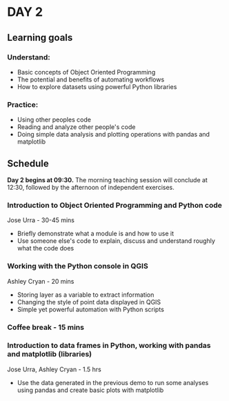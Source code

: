 # DAY 2
## Learning goals
### Understand:
- Basic concepts of Object Oriented Programming
- The potential and benefits of automating workflows
- How to explore datasets using powerful Python libraries 

### Practice:
- Using other peoples code
- Reading and analyze other people's code
- Doing simple data analysis and plotting operations with pandas and matplotlib

## Schedule
**Day 2 begins at 09:30.** The morning teaching session will conclude at 12:30, followed by the afternoon of independent exercises.

### Introduction to Object Oriented Programming and Python code
Jose Urra - 30-45 mins
- Briefly demonstrate what a module is and how to use it
- Use someone else's code to explain, discuss and understand roughly what the code does

### Working with the Python console in QGIS
Ashley Cryan - 20 mins
- Storing layer as a variable to extract information
- Changing the style of point data displayed in QGIS
- Simple yet powerful automation with Python scripts

### Coffee break - 15 mins

### Introduction to data frames in Python, working with pandas and matplotlib (libraries)
Jose Urra, Ashley Cryan - 1.5 hrs
- Use the data generated in the previous demo to run some analyses using pandas and create basic plots with matplotlib
